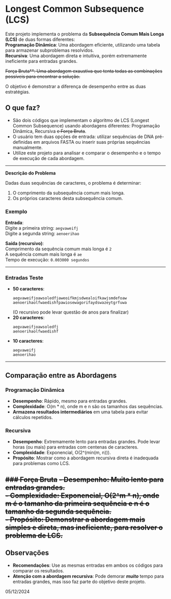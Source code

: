 # Longest Common Subsequence (LCS)  

Este projeto implementa o problema da **Subsequência Comum Mais Longa (LCS)** de duas formas diferentes:  
**Programação Dinâmica**: Uma abordagem eficiente, utilizando uma tabela para armazenar subproblemas resolvidos.  
**Recursiva**: Uma abordagem direta e intuitiva, porém extremamente ineficiente para entradas grandes.  

~~Força Bruta**: Uma abordagem exaustiva que tenta todas as combinações possíveis para encontrar a solução.~~

O objetivo é demonstrar a diferença de desempenho entre as duas estratégias.


## **O que faz?**

- São dois códigos que implementam o algoritmo de LCS (Longest Common Subsequence) usando abordagens diferentes: Programação Dinâmica, Recursiva ~~e Força Bruta~~.
- O usuário tem duas opções de entrada: utilizar sequências de DNA pré-definidas em arquivos FASTA ou inserir suas próprias sequências manualmente.
- Utilize este projeto para analisar e comparar o desempenho e o tempo de execução de cada abordagem.
---
**Descrição do Problema**  

Dadas duas sequências de caracteres, o problema é determinar:  
1. O comprimento da subsequência comum mais longa.  
2. Os próprios caracteres desta subsequência comum.  

### **Exemplo**  
**Entrada**:  
Digite a primeira string: `aegvaweifj`  
Digite a segunda string: `aenoerihao`  

**Saída (recursivo)**:  
Comprimento da sequência comum mais longa é  `2`  
A sequência comum mais longa é `ae`  
Tempo de execução: `0.003000 segundos`

---

### **Entradas Teste**  

- **50 caracteres**:  
  ```
  aegvaweifjoawsoledfjaweoifkmjsdwealoifkawjsmdefoaw  
  aenoerihaolfwaedishfpawiosewagorifaydswazeytgrfuwa  
  ```  
  (O recursivo pode levar questão de anos para finalizar)
- **20 caracteres**:  
  ```
  aegvaweifjoawsoledfj  
  aenoerihaolfwaedishf  
  ```  
- **10 caracteres**:  
  ```
  aegvaweifj  
  aenoerihao  
  ```  

---

## **Comparação entre as Abordagens**  

### **Programação Dinâmica**  
- **Desempenho**: Rápido, mesmo para entradas grandes.  
- **Complexidade**: O(m * n), onde m e n são os tamanhos das sequências.  
- **Armazena resultados intermediários** em uma tabela para evitar cálculos repetidos.  

### **Recursiva**  
- **Desempenho**: Extremamente lento para entradas grandes. Pode levar horas (ou mais) para entradas com centenas de caracteres.  
- **Complexidade**: Exponencial, O(2^(min(m, n))).  
- **Propósito**: Mostrar como a abordagem recursiva direta é inadequada para problemas como LCS.  

~~### **Força Bruta**~~
~~- **Desempenho**: Muito lento para entradas grandes.~~  
~~- **Complexidade**: Exponencial, O(2^m * n), onde m é o tamanho da primeira sequência e n é o tamanho da segunda sequência.~~  
~~- **Propósito**: Demonstrar a abordagem mais simples e direta, mas ineficiente, para resolver o problema de LCS.~~
---

## **Observações**  

- **Recomendações**: Use as mesmas entradas em ambos os códigos para comparar os resultados.  
- **Atenção com a abordagem recursiva**: Pode demorar ***muito*** tempo para entradas grandes, mas isso faz parte do objetivo deste projeto.  

05/12/2024
